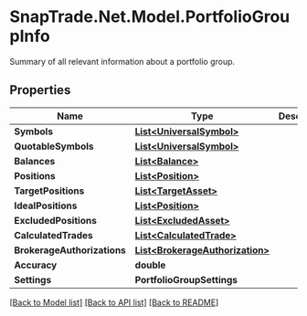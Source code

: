 # SnapTrade.Net.Model.PortfolioGroupInfo
Summary of all relevant information about a portfolio group.

## Properties

Name | Type | Description | Notes
------------ | ------------- | ------------- | -------------
**Symbols** | [**List&lt;UniversalSymbol&gt;**](UniversalSymbol.md) |  | [optional] 
**QuotableSymbols** | [**List&lt;UniversalSymbol&gt;**](UniversalSymbol.md) |  | [optional] 
**Balances** | [**List&lt;Balance&gt;**](Balance.md) |  | [optional] 
**Positions** | [**List&lt;Position&gt;**](Position.md) |  | [optional] 
**TargetPositions** | [**List&lt;TargetAsset&gt;**](TargetAsset.md) |  | [optional] 
**IdealPositions** | [**List&lt;Position&gt;**](Position.md) |  | [optional] 
**ExcludedPositions** | [**List&lt;ExcludedAsset&gt;**](ExcludedAsset.md) |  | [optional] 
**CalculatedTrades** | [**List&lt;CalculatedTrade&gt;**](CalculatedTrade.md) |  | [optional] 
**BrokerageAuthorizations** | [**List&lt;BrokerageAuthorization&gt;**](BrokerageAuthorization.md) |  | [optional] 
**Accuracy** | **double** |  | [optional] 
**Settings** | **PortfolioGroupSettings** |  | [optional] 

[[Back to Model list]](../README.md#documentation-for-models) [[Back to API list]](../README.md#documentation-for-api-endpoints) [[Back to README]](../README.md)

